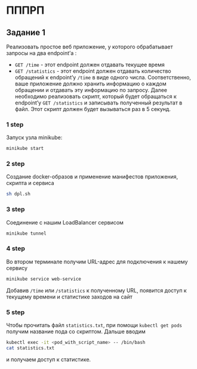 # ПППРП

## Задание 1

Реализовать простое веб приложение, у которого обрабатывает запросы на два endpoint’а : 
* `GET /time` - этот endpoint должен отдавать текущее время
* `GET /statistics` - этот endpoint должен отдавать количество обращений к endpoint’у `/time` в виде одного числа. Соответственно, ваше приложение должно хранить информацию о каждом обращении и отдавать эту информацию по запросу. 
Далее необходимо реализовать скрипт, который будет обращаться к endpoint’у `GET /statistics` и записывать полученный результат в файл. Этот скрипт должен будет вызываться раз в 5 секунд.

### 1 step

Запуск узла minikube:
```bash
minikube start
```

### 2 step

Создание docker-образов и применение манифестов приложения, скрипта и сервиса
```bash
sh dpl.sh
```

### 3 step 

Соединение с нашим LoadBalancer сервисом
```bash
minikube tunnel
```

### 4 step
Во втором терминале получим URL-адрес для подключения к нашему сервису
```bash
minikube service web-service
```
Добавив `/time` или `/statistics` к полученному URL, появится доступ к текущему времени и статистике заходов на сайт  

### 5 step
Чтобы прочитать файл `statistics.txt`, при помощи `kubectl get pods` получим название пода со скриптом.
Дальше вводим 
```bash
kubectl exec -it <pod_with_script_name> -- /bin/bash
cat statistics.txt
```
и получаем доступ к статистике.
